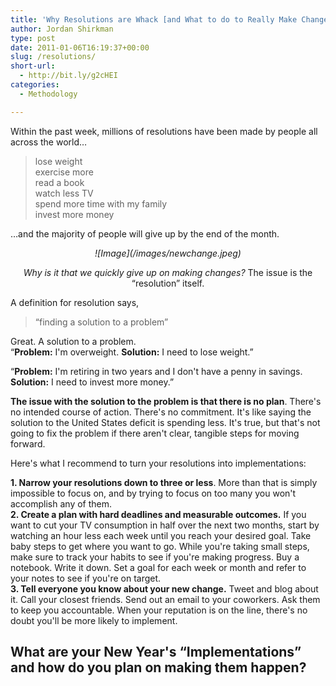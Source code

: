 ```yaml
---
title: 'Why Resolutions are Whack [and What to do to Really Make Change Happen]'
author: Jordan Shirkman
type: post
date: 2011-01-06T16:19:37+00:00
slug: /resolutions/
short-url:
  - http://bit.ly/g2cHEI
categories:
  - Methodology

---
```

Within the past week, millions of resolutions have been made by people all across the world…

> lose weight  
> exercise more  
> read a book  
> watch less TV  
> spend more time with my family  
> invest more money

…and the majority of people will give up by the end of the month.

<p style="text-align: center;">
  <em>![Image](/images/newchange.jpeg)<br /> </em>
</p>

<p style="text-align: center;">
  <em>Why is it that we quickly give up on making changes? </em>The issue is the &#8220;resolution&#8221; itself.
</p>

A definition for resolution says,

> &#8220;finding a solution to a problem&#8221;

Great. A solution to a problem.  
&#8220;**Problem:** I'm overweight. **Solution:** I need to lose weight.&#8221;

&#8220;**Problem:** I'm retiring in two years and I don't have a penny in savings. **Solution:** I need to invest more money.&#8221;

**The issue with the solution to the problem is that there is no plan**. There's no intended course of action. There's no commitment. It's like saying the solution to the United States deficit is spending less. It's true, but that's not going to fix the problem if there aren't clear, tangible steps for moving forward.

Here's what I recommend to turn your resolutions into implementations:

**1. Narrow your resolutions down to three or less**. More than that is simply impossible to focus on, and by trying to focus on too many you won't accomplish any of them.  
 **2. Create a plan with hard deadlines and measurable outcomes.** If you want to cut your TV consumption in half over the next two months, start by watching an hour less each week until you reach your desired goal. Take baby steps to get where you want to go. While you're taking small steps, make sure to track your habits to see if you're making progress. Buy a notebook. Write it down. Set a goal for each week or month and refer to your notes to see if you're on target.  
 **3. Tell everyone you know about your new change.** Tweet and blog about it. Call your closest friends. Send out an email to your coworkers. Ask them to keep you accountable. When your reputation is on the line, there's no doubt you'll be more likely to implement.

## What are your New Year's &#8220;Implementations&#8221; and how do you plan on making them happen?
